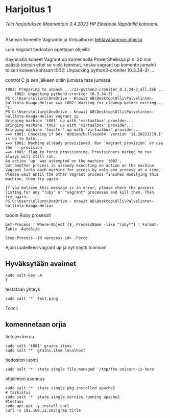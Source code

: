 # Harjoitus 1

###### Tein harjoituksen Maanantain 3.4.2023 HP Elitebook läppärillä kotonani.

Asensin koneelle Vagrantin ja Virtualboxin [tehtävänannon ohjeilla](https://terokarvinen.com/2023/palvelinten-hallinta-2023-kevat/)

Loin Vagrant tiedoston opettajan ohjeilla

Käynnistin koneet Vagrant up komennolla PowerShellissä ja n. 20 min päästä totesin ettei se vielä toiminut, koska vagrant up komento jumahti toisen koneen kohtaan t002: Unpacking python3-croniter (0.3.34-3) ...

control C ja sen jälkeen oltiin jumissa taas jumissa
```
t002: Preparing to unpack .../22-python3-croniter_0.3.34-3_all.deb ...
    t002: Unpacking python3-croniter (0.3.34-3) ...
PS C:\Users\olluro\OneDrive - Knowit AB\Desktop\Olli\Palvelinten-hallinta-Haaga-Helia> ==> t002: Waiting for cleanup before exiting...
^C
PS C:\Users\olluro\OneDrive - Knowit AB\Desktop\Olli\Palvelinten-hallinta-Haaga-Helia> vagrant up
Bringing machine 't001' up with 'virtualbox' provider...
Bringing machine 't002' up with 'virtualbox' provider...
Bringing machine 'tmaster' up with 'virtualbox' provider...
==> t001: Checking if box 'debian/bullseye64' version '11.20221219.1' is up to date...
==> t001: Machine already provisioned. Run `vagrant provision` or use the `--provision`
==> t001: flag to force provisioning. Provisioners marked to run always will still run.
An action 'up' was attempted on the machine 't002',
but another process is already executing an action on the machine.
Vagrant locks each machine for access by only one process at a time.
Please wait until the other Vagrant process finishes modifying this
machine, then try again.

If you believe this message is in error, please check the process
listing for any "ruby" or "vagrant" processes and kill them. Then
try again.
PS C:\Users\olluro\OneDrive - Knowit AB\Desktop\Olli\Palvelinten-hallinta-Haaga-Helia>
```

tapoin Ruby prosessit

```
Get-Process | Where-Object {$_.ProcessName -like "ruby*"} | Format-Table -AutoSize

Stop-Process -Id <process_id> -Force
```

Ajoin uudelleen vagrant up ja nyt näytti toimivan

## Hyväksytään avaimet
```
sudo salt-key -A
Y
```
testataan yhteys
```
sudo salt '*' test.ping
```
Toimii

## komennetaan orjia
tietojen keruu
```
sudo salt 't001' grains.items
sudo salt '*' grains.item localhost
```

tiedoston luonti
```
sudo salt '*' state.single file.managed '/tmp/the-unicorn-is-here'
``` 
ohjelmien asennus
```
sudo salt '*' state.single pkg.installed apache2
# tarkistus
sudo salt '*' state.single service.running apache2
#testaus
sudo apt-get -y install curl
curl -s 192.168.12.102|grep title
``` 